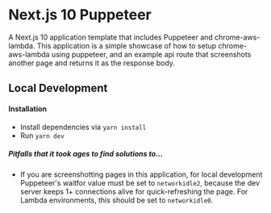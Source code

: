 # Next.js 10 Puppeteer

A Next.js 10 application template that includes Puppeteer and chrome-aws-lambda. This application is a simple showcase of how to setup chrome-aws-lambda using puppeteer, and an example api route that screenshots another page and returns it as the response body.

## Local Development
#### Installation
* Install dependencies via `yarn install`
* Run `yarn dev`

##### Pitfalls that it took ages to find solutions to...
* If you are screenshotting pages in this application, for local development Puppeteer's waitfor value must be set to `networkidle2`, because the dev server keeps 1+ connections alive for quick-refreshing the page. For Lambda environments, this should be set to `networkidle0`.
